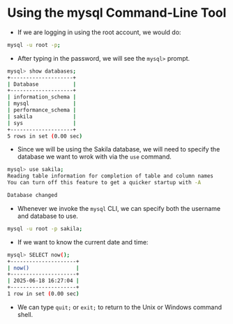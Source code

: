 # Using the mysql Command-Line Tool 

- If we are logging in using the root account, we would do:

```bash
mysql -u root -p;
```

- After typing in the password, we will see the `mysql>` prompt.

```bash
mysql> show databases;
+--------------------+
| Database           |
+--------------------+
| information_schema |
| mysql              |
| performance_schema |
| sakila             |
| sys                |
+--------------------+
5 rows in set (0.00 sec)
```

- Since we will be using the Sakila database, we will need to specify the database we want to wrok with via the `use` command.

```bash
mysql> use sakila;
Reading table information for completion of table and column names
You can turn off this feature to get a quicker startup with -A

Database changed
```

- Whenever we invoke the `mysql` CLI, we can specify both the username and database to use.

```bash
mysql -u root -p sakila;
```

- If we want to know the current date and time:

```bash
mysql> SELECT now();
+---------------------+
| now()               |
+---------------------+
| 2025-06-18 16:27:04 |
+---------------------+
1 row in set (0.00 sec)
```

- We can type `quit;` or `exit;` to return to the Unix or Windows command shell.